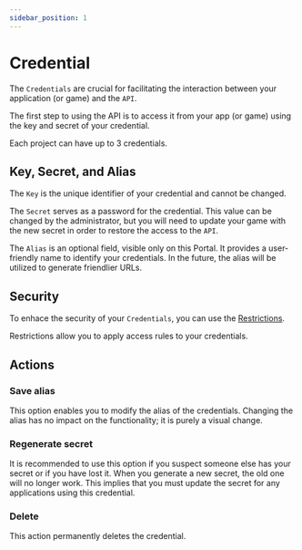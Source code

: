 ```yaml
---
sidebar_position: 1
---
```


# Credential

The `Credentials` are crucial for facilitating the interaction between your application (or game) and the `API`.

The first step to using the API is to access it from your app (or game) using the key and secret of your credential.

Each project can have up to 3 credentials.

## Key, Secret, and Alias

The `Key` is the unique identifier of your credential and cannot be changed.

The `Secret` serves as a password for the credential. This value can be changed by the administrator, but you will need to update your game with the new secret in order to restore the access to the `API`.

The `Alias` is an optional field, visible only on this Portal. It provides a user-friendly name to identify your credentials. In the future, the alias will be utilized to generate friendlier URLs.

## Security

To enhace the security of your `Credentials`, you can use the [Restrictions](restrictions.md).

Restrictions allow you to apply access rules to your credentials.

## Actions

### Save alias
This option enables you to modify the alias of the credentials. Changing the alias has no impact on the functionality; it is purely a visual change.

### Regenerate secret
It is recommended to use this option if you suspect someone else has your secret or if you have lost it. 
When you generate a new secret, the old one will no longer work. This implies that you must update the secret for any applications using this credential.

### Delete
This action permanently deletes the credential.
